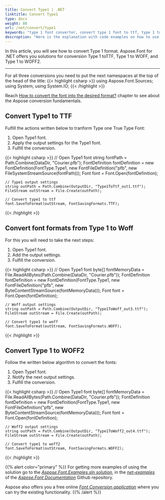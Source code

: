 ```yaml
---
title: Convert Type1 | .NET
linktitle: Convert Type1
type: docs
weight: 80
url: /net/convert/type1
keywords: "type 1 font converter, convert type 1 font to ttf, type 1 to ttf, type one to woff"
descroption: "Here is the explanation with code examples on how to use the Aspose solution to convert Type 1 format to TTF, WOFF, and WOFF2 formats."
---
```


In this article, you will see how to convert Type 1 format. Aspose.Font for .NET offers you solutions for conversion Type 1 toTTF, Type 1 to WOFF, and Type 1 to WOFF2. 
____

For all three conversions you need to put the next namespaces at the top of the head of the title:
{{< highlight csharp >}} 
using Aspose.Font.Sources;
using System;
using System.IO;
{{< /highlight >}}

Reach [How to convert the font into the desired format?](https://docs.aspose.com//font/net/convert/#how-to-convert-the-font-into-the-desired-format) chapter to see about the Aspose conversion fundamentals.

## Convert Type1 to TTF 

Fulfill the actions written below to tranform Type one True Type Font:
1. Open Type1 font.
2. Apply the output settings for the Type1 font.
3. Fulfill the conversion.

{{< highlight csharp >}} 
    // Open Type1 font
    string fontPath = Path.Combine(DataDir, "Courier.pfb");
    FontDefinition fontDefinition = new FontDefinition(FontType.Type1, new FontFileDefinition("pfb", new FileSystemStreamSource(fontPath)));
    Font font = Font.Open(fontDefinition);

    // Type1 output settings
    string outPath = Path.Combine(OutputDir, "Type1ToTtf_out1.ttf");
    FileStream outStream = File.Create(outPath);

    // Convert type1 to ttf
    font.SaveToFormat(outStream, FontSavingFormats.TTF);
{{< /highlight >}}


## Convert font formats from Type 1 to Woff 

For this you will need to take the next steps:

1. Open Type1 font.
2. Add the output settings.
3. Fulfill the conversion.

{{< highlight csharp >}} 
    // Open Type1 font
    byte[] fontMemoryData = File.ReadAllBytes(Path.Combine(DataDir, "Courier.pfb"));
    FontDefinition fontDefinition = new FontDefinition(FontType.Type1, new FontFileDefinition("pfb", new ByteContentStreamSource(fontMemoryData)));
    Font font = Font.Open(fontDefinition);

    // Woff output settings
    string outPath = Path.Combine(OutputDir, "Type1ToWoff_out3.ttf");
    FileStream outStream = File.Create(outPath);

    // Convert type1 to woff
    font.SaveToFormat(outStream, FontSavingFormats.WOFF);
{{< /highlight >}}


## Convert Type 1 to WOFF2

Follow the written below algorithm to convert the fonts:

1. Open Type1 font.
2. Notify the next output settings.
3. Fulfill the conversion.

{{< highlight csharp >}} 
    // Open Type1 font
    byte[] fontMemoryData = File.ReadAllBytes(Path.Combine(DataDir, "Courier.pfb"));
    FontDefinition fontDefinition = new FontDefinition(FontType.Type1, new FontFileDefinition("pfb", new ByteContentStreamSource(fontMemoryData)));
    Font font = Font.Open(fontDefinition);

    // Woff2 output settings
    string outPath = Path.Combine(OutputDir, "Type1ToWoff2_out4.ttf");
    FileStream outStream = File.Create(outPath);

    // Convert type1 to woff2
    font.SaveToFormat(outStream, FontSavingFormats.WOFF2);
{{< /highlight >}}


{{% alert color="primary" %}}
For getting more examples of using the solution go to the [*Aspose.Font.Examples.sln solution*](https://github.com/aspose-font/Aspose.Font-Documentation/tree/master/net-examples), in the [*net-examples*](https://github.com/aspose-font/Aspose.Font-Documentation/tree/master/net-examples) of the [*Aspose.Font Documentation*](https://github.com/aspose-font/Aspose.Font-Documentation) Github repository.

Aspose also offers you a free online [*Font Conversion application*](https://products.aspose.app/font/conversion) where you can try the existing functionality.
{{% /alert %}}
